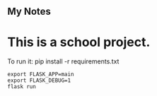 ## My Notes
# This is a school project.

To run it:
    pip install -r requirements.txt

    export FLASK_APP=main
    export FLASK_DEBUG=1
    flask run
